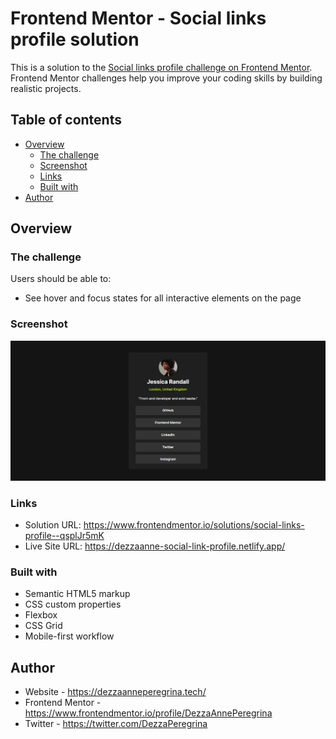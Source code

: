 # Frontend Mentor - Social links profile solution

This is a solution to the [Social links profile challenge on Frontend Mentor](https://www.frontendmentor.io/challenges/social-links-profile-UG32l9m6dQ). Frontend Mentor challenges help you improve your coding skills by building realistic projects. 

## Table of contents

- [Overview](#overview)
  - [The challenge](#the-challenge)
  - [Screenshot](#screenshot)
  - [Links](#links)
  - [Built with](#built-with)
- [Author](#author)

## Overview

### The challenge

Users should be able to:

- See hover and focus states for all interactive elements on the page

### Screenshot

![](./assets/images/screencapture-dezzaanne-social-link-profile-netlify-app-2024-02-20-16_37_50.jpg)

### Links

- Solution URL: https://www.frontendmentor.io/solutions/social-links-profile--qsplJr5mK
- Live Site URL: https://dezzaanne-social-link-profile.netlify.app/

### Built with

- Semantic HTML5 markup
- CSS custom properties
- Flexbox
- CSS Grid
- Mobile-first workflow

## Author

- Website - https://dezzaanneperegrina.tech/
- Frontend Mentor - https://www.frontendmentor.io/profile/DezzaAnnePeregrina
- Twitter - https://twitter.com/DezzaPeregrina